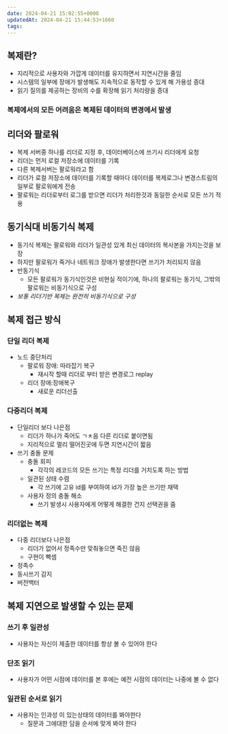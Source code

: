```yaml
---
date: 2024-04-21 15:02:55+0000
updatedAt: 2024-04-21 15:44:53+1660
tags: 
---
```

## 복제란?
- 지리적으로 사용자와 가깝게 데이터를 유지하면서 지연시간을 줄임
- 시스템의 일부에 장애가 발생해도 지속적으로 동작할 수 있게 해 가용성 증대
- 읽기 질의를 제공하는 장비의 수를 확장해 읽기 처리량을 증대

### 복제에서의 모든 어려움은 복제된 데이터의 변경에서 발생

## 리더와 팔로워
- 복제 서버중 하나를 리더로 지정 후, 데이터베이스에 쓰기시 리더에게 요청
- 리더는 먼저 로컬 저장소에 데이터를 기록
- 다른 복제서버는 팔로워라고 함
- 리더가 로컬 저장소에 데이터를 기록할 때마다 데이터를 복제로그나 변경스트림의 일부로 팔로워에게 전송
- 팔로워는 리더로부터 로그를 받으면 리더가 처리한것과 동일한 순서로 모든 쓰기 적용

## 동기식대 비동기식 복제
- 동기식 복제는 팔로워와 리더가 일관성 있게 최신 데이터의 복사본을 가지는것을 보장
- 하지만 팔로워가 죽거나 네트워크 장애가 발생한다면 쓰기가 처리되지 않음
- 반동기식
	- 모든 팔로워가 동기식인것은 비현실 적이기에, 하나의 팔로워는 동기식, 그밖의 팔로워는 비동기식으로 구성
- *보통 리더기반 복제는 완전히 비동기식으로 구성*

## 복제 접근 방식
### 단일 리더 복제
- 노드 중단처리
	- 팔로워 장애: 따라잡기 복구
		- 재시작 할때 리더로 부터 받은 변경로그 replay
	- 리더 장애:장애복구
		- 새로운 리더선출
### 다중리더 복제
- 단일리더 보다 나은점
	- 리더가 하나가 죽어도 ㄱㅊ음 다른 리더로 붙이면됨
	- 지리적으로 멀리 떨어진곳에 두면 지연시간이 짧음
- 쓰기 충돌 문제
	- 충돌 회피
		- 각각의 레코드의 모든 쓰기는 특정 리더를 거치도록 하는 방법
	- 일관된 상태 수렴
		- 각 쓰기에 고유 id를 부여하여 id가 가장 높은 쓰기만 채택
	- 사용자 정의 충돌 해소
		- 쓰기 발생시 사용자에게 어떻게 해결한 건지 선택권을 줌
### 리더없는 복제
- 다중 리더보다 나은점
	- 리더가 없어서 정족수만 맞춰놓으면 죽진 않음
	- 구현이 빡셈
- 정족수
- 동시쓰기 감지
- 버전백터


## 복제 지연으로 발생할 수 있는 문제
### 쓰기 후 일관성
- 사용자는 자신이 제출한 데이터를 항상 볼 수 있어야 한다
### 단조 읽기
- 사용자가 어떤 시점에 데이터를 본 후에는 예전 시점의 데이터는 나중에 볼 수 없다
### 일관된 순서로 읽기
- 사용자는 인과성 이 있는상태의 데이터를 봐야한다
	- 질문과 그에대한 담을 순서에 맞게 봐야 한다